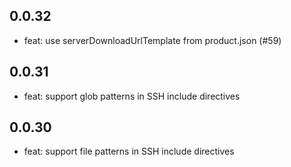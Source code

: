 ## 0.0.32

- feat: use serverDownloadUrlTemplate from product.json (#59) 

## 0.0.31
 
- feat: support glob patterns in SSH include directives

## 0.0.30
 
- feat: support file patterns in SSH include directives

